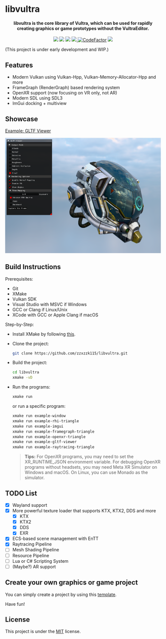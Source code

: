 # libvultra

<h4 align="center">
  libvultra is the core library of Vultra, which can be used for rapidly creating graphics or game prototypes without the VultraEditor.
</h4>

<p align="center">
    <a href="https://github.com/zzxzzk115/libvultra/actions" alt="Build-Windows">
        <img src="https://img.shields.io/github/actions/workflow/status/zzxzzk115/libvultra/build_windows.yaml?branch=master&label=Build-Windows&logo=github" /></a>
    <a href="https://github.com/zzxzzk115/libvultra/actions" alt="Build-Linux">
        <img src="https://img.shields.io/github/actions/workflow/status/zzxzzk115/libvultra/build_linux.yaml?branch=master&label=Build-Linux&logo=github" /></a>
    <a href="https://github.com/zzxzzk115/libvultra/actions" alt="Build-macOS">
        <img src="https://img.shields.io/github/actions/workflow/status/zzxzzk115/libvultra/build_macos.yaml?branch=master&label=Build-macOS&logo=github" /></a>
    <a href="https://github.com/zzxzzk115/libvultra/issues" alt="GitHub Issues">
        <img src="https://img.shields.io/github/issues/zzxzzk115/libvultra">
    </a>
    <a href="https://www.codefactor.io/repository/github/zzxzzk115/libvultra"><img src="https://www.codefactor.io/repository/github/zzxzzk115/libvultra/badge" alt="CodeFactor" /></a>
    <a href="https://github.com/zzxzzk115/libvultra/blob/master/LICENSE" alt="GitHub">
        <img src="https://img.shields.io/github/license/zzxzzk115/libvultra">
    </a>
</p>

(This project is under early development and WIP.)

## Features
- Modern Vulkan using Vulkan-Hpp, Vulkan-Memory-Allocator-Hpp and more
- FrameGraph (RenderGraph) based rendering system
- OpenXR support (now focusing on VR only, not AR)
- Modern SDL using SDL3
- ImGui docking + multiview

## Showcase
[Example: GLTF Viewer](./examples/gltf_viewer/main.cpp)

![Example: GLTF Viewer](./media/images/example-gltf-viewer.png)

## Build Instructions

Prerequisites:
- Git
- XMake
- Vulkan SDK
- Visual Studio with MSVC if Windows
- GCC or Clang if Linux/Unix
- XCode with GCC or Apple Clang if macOS

Step-by-Step:

- Install XMake by following [this](https://xmake.io/guide/quick-start.html#installation). 

- Clone the project:
  ```bash
  git clone https://github.com/zzxzzk115/libvultra.git
  ```

- Build the project:
  ```bash
  cd libvultra
  xmake -vD
  ```

- Run the programs:
  ```bash
  xmake run
  ```
  or run a specific program:
  ```bash
  xmake run example-window
  xmake run example-rhi-triangle
  xmake run example-imgui
  xmake run example-framegraph-triangle
  xmake run example-openxr-triangle
  xmake run example-gltf-viewer
  xmake run example-raytracing-triangle
  ```

  > **Tips:**
  > For OpenXR programs, you may need to set the XR_RUNTIME_JSON environment variable.
  > For debugging OpenXR programs without headsets, you may need Meta XR Simulator on Windows and macOS. On Linux, you can use Monado as the simulator.

## TODO List
- [x] Wayland support
- [x] More powerful texture loader that supports KTX, KTX2, DDS and more
  - [x] KTX
  - [x] KTX2
  - [x] DDS
  - [x] EXR
- [x] ECS-based scene management with EnTT
- [x] Raytracing Pipeline
- [ ] Mesh Shading Pipeline
- [ ] Resource Pipeline
- [ ] Lua or C# Scripting System
- [ ] (Maybe?) AR support

## Create your own graphics or game project
You can simply create a project by using this [template](https://github.com/zzxzzk115/libvultra-starter-template).

Have fun!

## License
This project is under the [MIT](LICENSE) license.
